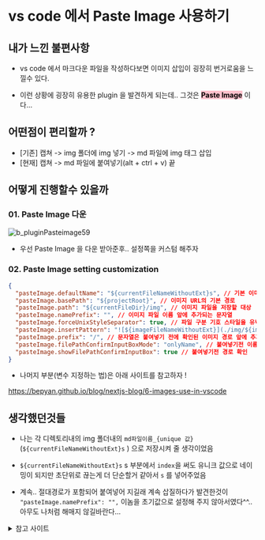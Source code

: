 # vs code 에서 Paste Image 사용하기

## 내가 느낀 불편사항

- vs code 에서 마크다운 파일을 작성하다보면 이미지 삽입이 굉장히 번거로움을 느낄수 있다.

- 이런 상황에 굉장히 유용한 plugin 을 발견하게 되는데.. 그것은 <mark style="background-color:pink">**Paste Image**</mark> 이다...

## 어떤점이 편리할까 ?

- [기존] 캡쳐 -> img 폴더에 img 넣기 -> md 파일에 img 태그 삽입
- [현재] 캡쳐 -> md 파일에 붙여넣기(alt + ctrl + v) 끝

## 어떻게 진행할수 있을까

### 01. Paste Image 다운

![b_pluginPasteimage59](./img/b_pluginPasteimage59.png)

- 우선 Paste Image 을 다운 받아준후.. 설정쪽을 커스텀 해주자

### 02. Paste Image setting customization

```json
{
  "pasteImage.defaultName": "${currentFileNameWithoutExt}s", // 기본 이미지 파일 이름
  "pasteImage.basePath": "${projectRoot}", // 이미지 URL의 기본 경로
  "pasteImage.path": "${currentFileDir}/img", // 이미지 파일을 저장할 대상
  "pasteImage.namePrefix": "", // 이미지 파일 이름 앞에 추가되는 문자열
  "pasteImage.forceUnixStyleSeparator": true, // 파일 구분 기호 스타일을 유닉스 스타일로 강제 설정
  "pasteImage.insertPattern": "![${imageFileNameWithoutExt}](./img/${imageFileName})", // 텍스트에 붙여넣을 문자열의 패턴
  "pasteImage.prefix": "/", // 문자열은 붙여넣기 전에 확인된 이미지 경로 앞에 추가됨
  "pasteImage.filePathConfirmInputBoxMode": "onlyName", // 붙여넣기전 이름 확인
  "pasteImage.showFilePathConfirmInputBox": true // 붙여넣기전 경로 확인
}
```

- 나머지 부분(변수 지정하는 법)은 아래 사이트를 참고하자 !

<https://bepyan.github.io/blog/nextjs-blog/6-images-use-in-vscode>

## 생각했던것들

- 나는 각 디렉토리내의 img 폴더내의 `md파일이름_{unique 값}`(`${currentFileNameWithoutExt}s` ) 으로 저장시켜 줄 생각이었음

- `${currentFileNameWithoutExt}s` s 부분에서 `index`을 써도 유니크 값으로 네이밍이 되지만 초단위로 끊는게 더 단순할거 같아서 `s` 를 넣어주었음

- 계속.. 절대경로가 포함되어 붙여넣어 지길래 계속 삽질하다가 발견한것이 `"pasteImage.namePrefix": "",` 이놈을 초기값으로 설정해 주지 않아서였다^^.. 아무도 나처럼 해매지 않길바란다...

<details>
<summary>참고 사이트 </summary>
<div markdown="1">

<https://marketplace.visualstudio.com/items?itemName=mushan.vscode-paste-image>

</div>
<div markdown="2">

<https://bepyan.github.io/blog/nextjs-blog/6-images-use-in-vscode>

</div>
</details>
